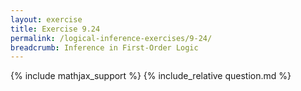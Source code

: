 ```yaml
---
layout: exercise
title: Exercise 9.24
permalink: /logical-inference-exercises/9-24/
breadcrumb: Inference in First-Order Logic
---
```


{% include mathjax_support %}
{% include_relative question.md %}
